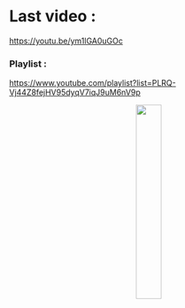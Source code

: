 # Last video : 

https://youtu.be/ym1lGA0uGOc

### Playlist : 

https://www.youtube.com/playlist?list=PLRQ-Vj44Z8fejHV95dyqV7iqJ9uM6nV9p




<p align="center">
  <img width="30%" src="https://user-images.githubusercontent.com/115209795/205982026-16db012d-9a30-494b-8bc1-9a8e16338ae8.png" />
</p>
